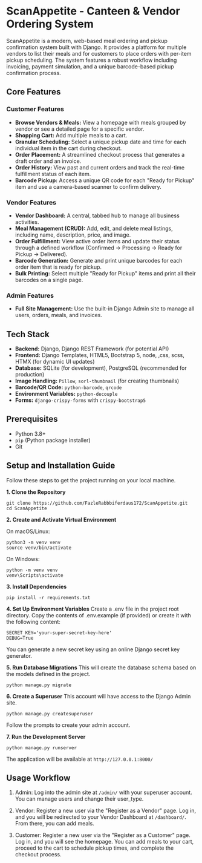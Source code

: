 # ScanAppetite - Canteen & Vendor Ordering System

ScanAppetite is a modern, web-based meal ordering and pickup confirmation system built with Django. It provides a platform for multiple vendors to list their meals and for customers to place orders with per-item pickup scheduling. The system features a robust workflow including invoicing, payment simulation, and a unique barcode-based pickup confirmation process.

## Core Features

### Customer Features
- **Browse Vendors & Meals:** View a homepage with meals grouped by vendor or see a detailed page for a specific vendor.
- **Shopping Cart:** Add multiple meals to a cart.
- **Granular Scheduling:** Select a unique pickup date and time for each individual item in the cart during checkout.
- **Order Placement:** A streamlined checkout process that generates a draft order and an invoice.
- **Order History:** View past and current orders and track the real-time fulfillment status of each item.
- **Barcode Pickup:** Access a unique QR code for each "Ready for Pickup" item and use a camera-based scanner to confirm delivery.

### Vendor Features
- **Vendor Dashboard:** A central, tabbed hub to manage all business activities.
- **Meal Management (CRUD):** Add, edit, and delete meal listings, including name, description, price, and image.
- **Order Fulfillment:** View active order items and update their status through a defined workflow (Confirmed → Processing → Ready for Pickup → Delivered).
- **Barcode Generation:** Generate and print unique barcodes for each order item that is ready for pickup.
- **Bulk Printing:** Select multiple "Ready for Pickup" items and print all their barcodes on a single page.

### Admin Features
- **Full Site Management:** Use the built-in Django Admin site to manage all users, orders, meals, and invoices.

## Tech Stack

* **Backend:** Django, Django REST Framework (for potential API)
* **Frontend:** Django Templates, HTML5, Bootstrap 5, node, ,css, scss, HTMX (for dynamic UI updates)
* **Database:** SQLite (for development), PostgreSQL (recommended for production)
* **Image Handling:** `Pillow`, `sorl-thumbnail` (for creating thumbnails)
* **Barcode/QR Code:** `python-barcode`, `qrcode`
* **Environment Variables:** `python-decouple`
* **Forms:** `django-crispy-forms` with `crispy-bootstrap5`

## Prerequisites

-   Python 3.8+
-   `pip` (Python package installer)
-   Git

## Setup and Installation Guide

Follow these steps to get the project running on your local machine.

**1. Clone the Repository**
```
git clone https://github.com/FazleRabbbiferdaus172/ScanAppetite.git
cd ScanAppetite
```

**2. Create and Activate Virtual Environment**

On macOS/Linux:
```
python3 -m venv venv
source venv/bin/activate
```
On Windows:
```
python -m venv venv
venv\Scripts\activate
```
**3. Install Dependencies**
```
pip install -r requirements.txt
```
**4. Set Up Environment Variables**
Create a .env file in the project root directory. Copy the contents of .env.example (if provided) or create it with the following content:
```
SECRET_KEY='your-super-secret-key-here'
DEBUG=True
```
You can generate a new secret key using an online Django secret key generator.

**5. Run Database Migrations**
This will create the database schema based on the models defined in the project.
```
python manage.py migrate
```

**6. Create a Superuser**
This account will have access to the Django Admin site.
```
python manage.py createsuperuser
```
Follow the prompts to create your admin account.

**7. Run the Development Server**
```
python manage.py runserver
```
The application will be available at `http://127.0.0.1:8000/`

## Usage Workflow
1. Admin: Log into the admin site at `/admin/` with your superuser account. You can manage users and change their user_type.

2. Vendor: Register a new user via the "Register as a Vendor" page. Log in, and you will be redirected to your Vendor Dashboard at `/dashboard/`. From there, you can add meals.

3. Customer: Register a new user via the "Register as a Customer" page. Log in, and you will see the homepage. You can add meals to your cart, proceed to the cart to schedule pickup times, and complete the checkout process.